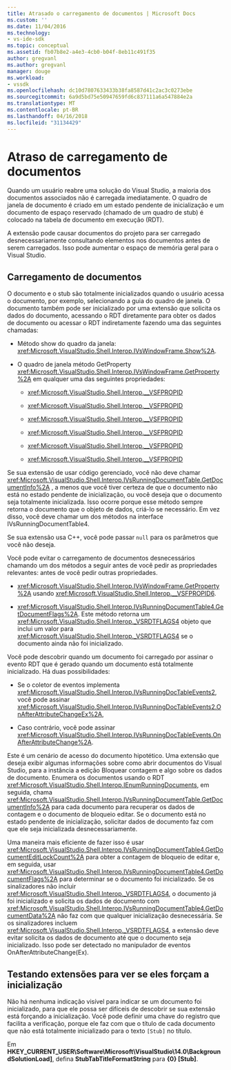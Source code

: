 ```yaml
---
title: Atrasado o carregamento de documentos | Microsoft Docs
ms.custom: ''
ms.date: 11/04/2016
ms.technology:
- vs-ide-sdk
ms.topic: conceptual
ms.assetid: fb07b8e2-a4e3-4cb0-b04f-8eb11c491f35
author: gregvanl
ms.author: gregvanl
manager: douge
ms.workload:
- vssdk
ms.openlocfilehash: dc10d7807633433b38fa8587d41c2ac3c0273ebe
ms.sourcegitcommit: 6a9d5bd75e50947659fd6c837111a6a547884e2a
ms.translationtype: MT
ms.contentlocale: pt-BR
ms.lasthandoff: 04/16/2018
ms.locfileid: "31134429"
---
```

# <a name="delayed-document-loading"></a>Atraso de carregamento de documentos
Quando um usuário reabre uma solução do Visual Studio, a maioria dos documentos associados não é carregada imediatamente. O quadro de janela de documento é criado em um estado pendente de inicialização e um documento de espaço reservado (chamado de um quadro de stub) é colocado na tabela de documento em execução (RDT).  
  
 A extensão pode causar documentos do projeto para ser carregado desnecessariamente consultando elementos nos documentos antes de serem carregados. Isso pode aumentar o espaço de memória geral para o Visual Studio.  
  
## <a name="document-loading"></a>Carregamento de documentos  
 O documento e o stub são totalmente inicializados quando o usuário acessa o documento, por exemplo, selecionando a guia do quadro de janela. O documento também pode ser inicializado por uma extensão que solicita os dados do documento, acessando o RDT diretamente para obter os dados de documento ou acessar o RDT indiretamente fazendo uma das seguintes chamadas:  
  
-   Método show do quadro da janela: <xref:Microsoft.VisualStudio.Shell.Interop.IVsWindowFrame.Show%2A>.  
  
-   O quadro de janela método GetProperty <xref:Microsoft.VisualStudio.Shell.Interop.IVsWindowFrame.GetProperty%2A> em qualquer uma das seguintes propriedades:  
  
    -   <xref:Microsoft.VisualStudio.Shell.Interop.__VSFPROPID>  
  
    -   <xref:Microsoft.VisualStudio.Shell.Interop.__VSFPROPID>  
  
    -   <xref:Microsoft.VisualStudio.Shell.Interop.__VSFPROPID>  
  
    -   <xref:Microsoft.VisualStudio.Shell.Interop.__VSFPROPID>  
  
    -   <xref:Microsoft.VisualStudio.Shell.Interop.__VSFPROPID>  
  
    -   <xref:Microsoft.VisualStudio.Shell.Interop.__VSFPROPID>  
  
 Se sua extensão de usar código gerenciado, você não deve chamar <xref:Microsoft.VisualStudio.Shell.Interop.IVsRunningDocumentTable.GetDocumentInfo%2A> , a menos que você tiver certeza de que o documento não está no estado pendente de inicialização, ou você deseja que o documento seja totalmente inicializada. Isso ocorre porque esse método sempre retorna o documento que o objeto de dados, criá-lo se necessário. Em vez disso, você deve chamar um dos métodos na interface IVsRunningDocumentTable4.  
  
 Se sua extensão usa C++, você pode passar `null` para os parâmetros que você não deseja.  
  
 Você pode evitar o carregamento de documentos desnecessários chamando um dos métodos a seguir antes de você pedir as propriedades relevantes: antes de você pedir outras propriedades.  
  
-   <xref:Microsoft.VisualStudio.Shell.Interop.IVsWindowFrame.GetProperty%2A> usando <xref:Microsoft.VisualStudio.Shell.Interop.__VSFPROPID6>.  
  
-   <xref:Microsoft.VisualStudio.Shell.Interop.IVsRunningDocumentTable4.GetDocumentFlags%2A>. Este método retorna um <xref:Microsoft.VisualStudio.Shell.Interop._VSRDTFLAGS4> objeto que inclui um valor para <xref:Microsoft.VisualStudio.Shell.Interop._VSRDTFLAGS4> se o documento ainda não foi inicializado.  
  
 Você pode descobrir quando um documento foi carregado por assinar o evento RDT que é gerado quando um documento está totalmente inicializado. Há duas possibilidades:  
  
-   Se o coletor de eventos implementa <xref:Microsoft.VisualStudio.Shell.Interop.IVsRunningDocTableEvents2>, você pode assinar <xref:Microsoft.VisualStudio.Shell.Interop.IVsRunningDocTableEvents2.OnAfterAttributeChangeEx%2A>,  
  
-   Caso contrário, você pode assinar <xref:Microsoft.VisualStudio.Shell.Interop.IVsRunningDocTableEvents.OnAfterAttributeChange%2A>.  
  
 Este é um cenário de acesso do documento hipotético. Uma extensão que deseja exibir algumas informações sobre como abrir documentos do Visual Studio, para a instância a edição Bloquear contagem e algo sobre os dados de documento. Enumera os documentos usando o RDT <xref:Microsoft.VisualStudio.Shell.Interop.IEnumRunningDocuments>, em seguida, chama <xref:Microsoft.VisualStudio.Shell.Interop.IVsRunningDocumentTable.GetDocumentInfo%2A> para cada documento para recuperar os dados de contagem e o documento de bloqueio editar. Se o documento está no estado pendente de inicialização, solicitar dados de documento faz com que ele seja inicializada desnecessariamente.  
  
 Uma maneira mais eficiente de fazer isso é usar <xref:Microsoft.VisualStudio.Shell.Interop.IVsRunningDocumentTable4.GetDocumentEditLockCount%2A> para obter a contagem de bloqueio de editar e, em seguida, usar <xref:Microsoft.VisualStudio.Shell.Interop.IVsRunningDocumentTable4.GetDocumentFlags%2A> para determinar se o documento foi inicializado. Se os sinalizadores não incluir <xref:Microsoft.VisualStudio.Shell.Interop._VSRDTFLAGS4>, o documento já foi inicializado e solicita os dados de documento com <xref:Microsoft.VisualStudio.Shell.Interop.IVsRunningDocumentTable4.GetDocumentData%2A> não faz com que qualquer inicialização desnecessária. Se os sinalizadores incluem <xref:Microsoft.VisualStudio.Shell.Interop._VSRDTFLAGS4>, a extensão deve evitar solicita os dados de documento até que o documento seja inicializado. Isso pode ser detectado no manipulador de eventos OnAfterAttributeChange(Ex).  
  
## <a name="testing-extensions-to-see-if-they-force-initialization"></a>Testando extensões para ver se eles forçam a inicialização  
 Não há nenhuma indicação visível para indicar se um documento foi inicializado, para que ele possa ser difíceis de descobrir se sua extensão está forçando a inicialização. Você pode definir uma chave do registro que facilita a verificação, porque ele faz com que o título de cada documento que não está totalmente inicializado para o texto `[Stub]` no título.  
  
 Em **HKEY_CURRENT_USER\Software\Microsoft\VisualStudio\14.0\BackgroundSolutionLoad]**, defina **StubTabTitleFormatString** para **{0} [Stub]**.